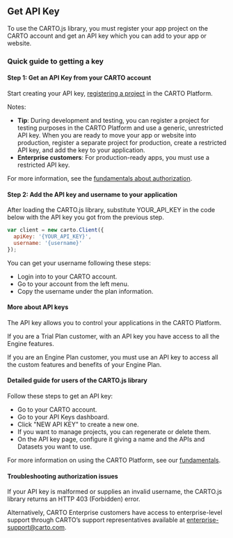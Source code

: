 ## Get API Key

To use the CARTO.js library, you must register your app project on the CARTO account and get an API key which you can add to your app or website.

### Quick guide to getting a key

#### Step 1: Get an API Key from your CARTO account

Start creating your API key, [registering a project](https://carto.com/login) in the CARTO Platform.

Notes:

  - **Tip**: During development and testing, you can register a project for testing purposes in the CARTO Platform and use a generic, unrestricted API key. When you are ready to move your app or website into production, register a separate project for production, create a restricted API key, and add the key to your application.
  - **Enterprise customers**: For production-ready apps, you must use a restricted API key. 

For more information, see the [fundamentals about authorization]({{site.fundamental_docs}}/authorization/).

#### Step 2: Add the API key and username to your application

After loading the CARTO.js library, substitute YOUR_API_KEY in the code below with the API key you got from the previous step.

```javascript
var client = new carto.Client({
  apiKey: '{YOUR_API_KEY}',
  username: '{username}'
});
```

You can get your username following these steps:

  - Login into to your CARTO account.
  - Go to your account from the left menu.
  - Copy the username under the plan information.

#### More about API keys

The API key allows you to control your applications in the CARTO Platform.

If you are a Trial Plan customer, with an API key you have access to all the Engine features.

If you are an Engine Plan customer, you must use an API key to access all the custom features and benefits of your Engine Plan.

#### Detailed guide for users of the CARTO.js library

Follow these steps to get an API key:

  - Go to your CARTO account.
  - Go to your API Keys dashboard.
  - Click "NEW API KEY" to create a new one.
  - If you want to manage projects, you can regenerate or delete them.
  - On the API key page, configure it giving a name and the APIs and Datasets you want to use. 

For more information on using the CARTO Platform, see our [fundamentals]({{site.fundamental_docs}}/).


#### Troubleshooting authorization issues

If your API key is malformed or supplies an invalid username, the CARTO.js library returns an HTTP 403 (Forbidden) error.

Alternatively, CARTO Enterprise customers have access to enterprise-level support through CARTO’s support representatives available at enterprise-support@carto.com.
